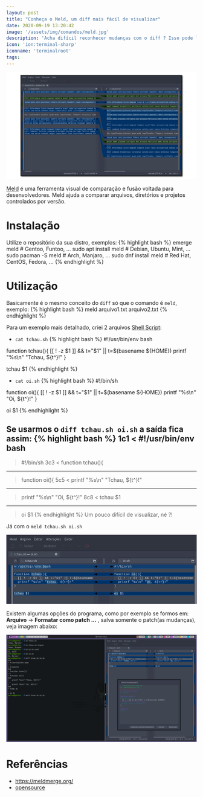 ```yaml
---
layout: post
title: "Conheça o Meld, um diff mais fácil de visualizar"
date: 2020-09-19 13:20:42
image: '/assets/img/comandos/meld.jpg'
description: 'Acha difícil reconhecer mudanças com o diff ? Isso pode lhe ajudar! 😃'
icon: 'ion:terminal-sharp'
iconname: 'terminalroot'
tags:
---
```


![Conheça o Meld, um diff mais fácil de visualizar](/assets/img/comandos/meld.png)

[Meld](https://meldmerge.org/) é uma ferramenta visual de comparação e fusão voltada para desenvolvedores. Meld ajuda a comparar arquivos, diretórios e projetos controlados por versão.

# Instalação
Utilize o repositório da sua distro, exemplos:
{% highlight bash %}
emerge meld # Gentoo, Funtoo, ...
sudo apt install meld # Debian, Ubuntu, Mint, ...
sudo pacman -S meld # Arch, Manjaro, ...
sudo dnf install meld # Red Hat, CentOS, Fedora, ...
{% endhighlight %}

# Utilização
Basicamente é o mesmo conceito do `diff` só que o comando é `meld`, exemplo:
{% highlight bash %}
meld arquivo1.txt arquivo2.txt
{% endhighlight %}

Para um exemplo mais detalhado, criei 2 arquivos [Shell Script](https://terminalroot.com.br/shell/):
+ `cat tchau.sh`
{% highlight bash %}
#!/usr/bin/env bash

function tchau(){
  [[ ! -z $1 ]] && t="$1" || t=$(basename ${HOME})
  printf "%s\n" "Tchau, ${t^}!"
}

tchau $1
{% endhighlight %}
+ `cat oi.sh`
{% highlight bash %}
#!/bin/sh

function oi(){
  [[ ! -z $1 ]] && t="$1" || t=$(basename ${HOME})
  printf "%s\n" "Oi, ${t^}!"
}

oi $1
{% endhighlight %}

Se usarmos o `diff tchau.sh oi.sh` a saída fica assim:
{% highlight bash %}
1c1
< #!/usr/bin/env bash
---
> #!/bin/sh
3c3
< function tchau(){
---
> function oi(){
5c5
<   printf "%s\n" "Tchau, ${t^}!"
---
>   printf "%s\n" "Oi, ${t^}!"
8c8
< tchau $1
---
> oi $1
{% endhighlight %}
Um pouco difícil de visualizar, né ?!

Já com o `meld tchau.sh oi.sh`

![Meld area](/assets/img/comandos/meld-area.jpg)

Existem algumas opções do programa, como por exemplo se formos em: **Arquivo** → **Formatar como patch ...** , salva somente o patch(as mudanças), veja imagem abaixo:

![Meld](/assets/img/comandos/meld-sh.png)

# Referências
+ <https://meldmerge.org/>
+ [opensource](https://opensource.com/article/20/3/meld)


